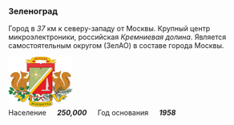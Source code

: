 <!--2021-10-17 15:29:11-->
### Зеленоград
Город в *37* км к северу-западу от Москвы. Крупный центр микроэлектроники, российская *Кремниевая долина*.
Является самостоятельным округом (ЗелАО) в составе города Москвы.

<img src="zelenograd.svg" width="128px"><br>
Население &emsp; ***250,000*** &emsp;
Год&nbsp;основания &emsp; ***1958***